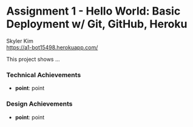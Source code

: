 Assignment 1 - Hello World: Basic Deployment w/ Git, GitHub, Heroku  
===

Skyler Kim  
https://a1-bot15498.herokuapp.com/

This project shows ...

### Technical Achievements
- **point**: point

### Design Achievements
- **point**: point


